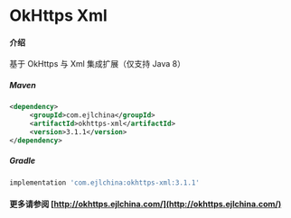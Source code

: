 # OkHttps Xml

#### 介绍

基于 OkHttps 与 Xml 集成扩展（仅支持 Java 8）


##### Maven

```xml
<dependency>
     <groupId>com.ejlchina</groupId>
     <artifactId>okhttps-xml</artifactId>
     <version>3.1.1</version>
</dependency>
```

##### Gradle

```groovy
implementation 'com.ejlchina:okhttps-xml:3.1.1'
```

#### 更多请参阅 [http://okhttps.ejlchina.com/](http://okhttps.ejlchina.com/)
